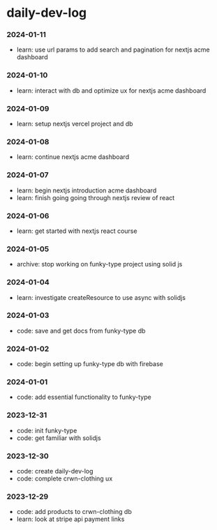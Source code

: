# daily-dev-log

### 2024-01-11
- learn: use url params to add search and pagination for nextjs acme dashboard

### 2024-01-10
- learn: interact with db and optimize ux for nextjs acme dashboard

### 2024-01-09
- learn: setup nextjs vercel project and db

### 2024-01-08
- learn: continue nextjs acme dashboard

### 2024-01-07
- learn: begin nextjs introduction acme dashboard
- learn: finish going going through nextjs review of react

### 2024-01-06
- learn: get started with nextjs react course

### 2024-01-05
- archive: stop working on funky-type project using solid js

### 2024-01-04
- learn: investigate createResource to use async with solidjs

### 2024-01-03
- code: save and get docs from funky-type db

### 2024-01-02
- code: begin setting up funky-type db with firebase

### 2024-01-01
- code: add essential functionality to funky-type

### 2023-12-31
- code: init funky-type
- code: get familiar with solidjs

### 2023-12-30
- code: create daily-dev-log
- code: complete crwn-clothing ux

### 2023-12-29
- code: add products to crwn-clothing db
- learn: look at stripe api payment links
